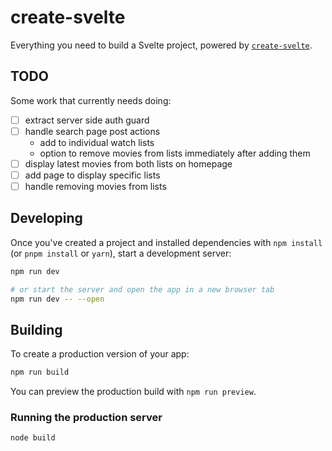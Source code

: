 # create-svelte

Everything you need to build a Svelte project, powered by [`create-svelte`](https://github.com/sveltejs/kit/tree/master/packages/create-svelte).

## TODO

Some work that currently needs doing:

- [ ] extract server side auth guard
- [ ] handle search page post actions
  - add to individual watch lists
  - option to remove movies from lists immediately after adding them
- [ ] display latest movies from both lists on homepage
- [ ] add page to display specific lists
- [ ] handle removing movies from lists

## Developing

Once you've created a project and installed dependencies with `npm install` (or `pnpm install` or `yarn`), start a development server:

```bash
npm run dev

# or start the server and open the app in a new browser tab
npm run dev -- --open
```

## Building

To create a production version of your app:

```bash
npm run build
```

You can preview the production build with `npm run preview`.

### Running the production server

```bash
node build
```

